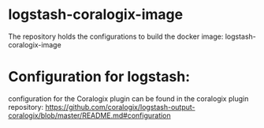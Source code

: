 # logstash-coralogix-image

The repository holds the configurations to build the docker image: logstash-coralogix-image

# Configuration for logstash:

configuration for the Coralogix plugin can be found in the coralogix plugin repository:
https://github.com/coralogix/logstash-output-coralogix/blob/master/README.md#configuration

